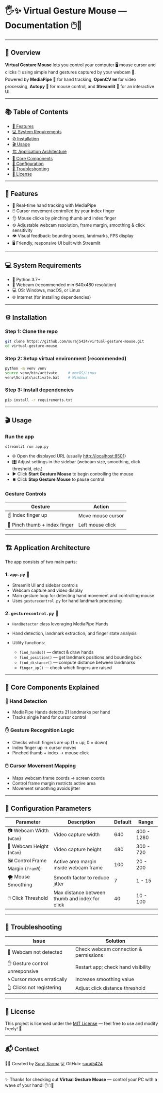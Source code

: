 
# 🖐️✨ Virtual Gesture Mouse — Documentation 🖱️🤖

---

## 🚀 Overview

**Virtual Gesture Mouse** lets you control your computer 🖥️ mouse cursor and clicks 🖱️ using simple hand gestures captured by your webcam 📸.  
Powered by **MediaPipe** 🤳 for hand tracking, **OpenCV** 🖼️ for video processing, **Autopy** 🐍 for mouse control, and **Streamlit** 🎨 for an interactive UI.

---

## 📚 Table of Contents

- [🌟 Features](#-features)  
- [💻 System Requirements](#-system-requirements)  
- [⚙️ Installation](#%EF%B8%8F-installation)  
- [🎬 Usage](#-usage)  
- [🏗️ Application Architecture](#%EF%B8%8F-application-architecture)  
- [🧩 Core Components](#-core-components-explained)  
- [🔧 Configuration](#-configuration-parameters)  
- [🐞 Troubleshooting](#-troubleshooting)  
- [📄 License](#-license)  

---

## 🌟 Features

- 🤳 Real-time hand tracking with MediaPipe  
- 🖱️ Cursor movement controlled by your index finger  
- 👌 Mouse clicks by pinching thumb and index finger  
- ⚙️ Adjustable webcam resolution, frame margin, smoothing & click sensitivity  
- 👁️ Visual feedback: bounding boxes, landmarks, FPS display  
- 🖥️ Friendly, responsive UI built with Streamlit  

---

## 💻 System Requirements

- 🐍 Python 3.7+  
- 📸 Webcam (recommended min 640x480 resolution)  
- 💻 OS: Windows, macOS, or Linux  
- 🌐 Internet (for installing dependencies)  

---

## ⚙️ Installation

### Step 1: Clone the repo

```bash
git clone https://github.com/suraj5424/virtual-gesture-mouse.git
cd virtual-gesture-mouse
````

### Step 2: Setup virtual environment (recommended)

```bash
python -m venv venv
source venv/bin/activate     # macOS/Linux
venv\Scripts\activate.bat    # Windows
```

### Step 3: Install dependencies

```bash
pip install -r requirements.txt
```

---

## 🎬 Usage

### Run the app

```bash
streamlit run app.py
```

* 🌐 Open the displayed URL (usually [http://localhost:8501](http://localhost:8501))
* 🎛️ Adjust settings in the sidebar (webcam size, smoothing, click threshold, etc.)
* ▶️ Click **Start Gesture Mouse** to begin controlling the mouse
* ⏹️ Click **Stop Gesture Mouse** to pause control

### Gesture Controls

| Gesture                       | Action            |
| ----------------------------- | ----------------- |
| ☝️ Index finger up            | Move mouse cursor |
| 🤏 Pinch thumb + index finger | Left mouse click  |

---

## 🏗️ Application Architecture

The app consists of two main parts:

### 1. `app.py` 🎨

* Streamlit UI and sidebar controls
* Webcam capture and video display
* Main gesture loop for detecting hand movement and controlling mouse
* Uses `gesturecontrol.py` for hand landmark processing

### 2. `gesturecontrol.py` 🧩

* `HandDetector` class leveraging MediaPipe Hands
* Hand detection, landmark extraction, and finger state analysis
* Utility functions:

  * `find_hands()` — detect & draw hands
  * `find_position()` — get landmark positions and bounding box
  * `find_distance()` — compute distance between landmarks
  * `finger_up()` — check which fingers are raised

---

## 🧩 Core Components Explained

### 🤳 Hand Detection

* MediaPipe Hands detects 21 landmarks per hand
* Tracks single hand for cursor control

### ✋ Gesture Recognition Logic

* Checks which fingers are up (1 = up, 0 = down)
* Index finger up → cursor moves
* Pinched thumb + index → mouse click

### 🖱️ Cursor Movement Mapping

* Maps webcam frame coords → screen coords
* Control frame margin restricts active area
* Movement smoothing avoids jitter

---

## 🔧 Configuration Parameters

| Parameter                          | Description                                    | Default | Range      |
| ---------------------------------- | ---------------------------------------------- | ------- | ---------- |
| 📷 Webcam Width (`wCam`)           | Video capture width                            | 640     | 400 - 1280 |
| 📸 Webcam Height (`hCam`)          | Video capture height                           | 480     | 300 - 720  |
| 🖼️ Control Frame Margin (`framR`) | Active area margin inside webcam frame         | 100     | 20 - 200   |
| 🌪️ Mouse Smoothing                | Smooth factor to reduce jitter                 | 7       | 1 - 15     |
| 🖱️ Click Threshold                | Max distance between thumb and index for click | 40      | 10 - 100   |

---

## 🐞 Troubleshooting

| Issue                          | Solution                              |
| ------------------------------ | ------------------------------------- |
| 🚫 Webcam not detected         | Check webcam connection & permissions |
| ✋ Gesture control unresponsive | Restart app; check hand visibility    |
| 🌀 Cursor moves erratically    | Increase smoothing value              |
| 👆 Clicks not registering      | Adjust click distance threshold       |

---

## 📄 License

This project is licensed under the [MIT License](LICENSE) — feel free to use and modify freely! 📝

---

## 📬 Contact

👨‍💻 Created by [Suraj Varma](https://www.linkedin.com/in/suraj5424/)
💻 GitHub: [suraj5424](https://github.com/suraj5424)

---

✨ Thanks for checking out **Virtual Gesture Mouse** — control your PC with a wave of your hand! ✋🖱️🚀

